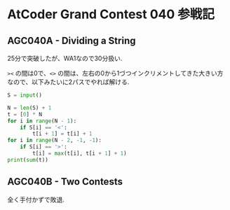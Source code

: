 # AtCoder Grand Contest 040 参戦記

## AGC040A - Dividing a String

25分で突破したが、WA1なので30分扱い.

`><` の間は0で、`<>` の間は、左右の0から1づつインクリメントしてきた大きい方なので、以下みたいに2パスでやれば解ける.

```python
S = input()

N = len(S) + 1
t = [0] * N
for i in range(N - 1):
    if S[i] == '<':
        t[i + 1] = t[i] + 1
for i in range(N - 2, -1, -1):
    if S[i] == '>':
        t[i] = max(t[i], t[i + 1] + 1)
print(sum(t))
```

## AGC040B - Two Contests

全く手付かずで敗退.
